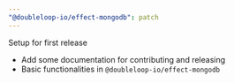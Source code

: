 ```yaml
---
"@doubleloop-io/effect-mongodb": patch
---
```


Setup for first release

- Add some documentation for contributing and releasing
- Basic functionalities in `@doubleloop-io/effect-mongodb`